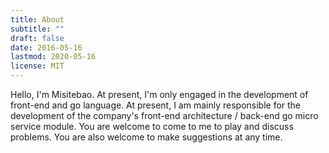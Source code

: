 ```yaml
---
title: About
subtitle: ""
draft: false
date: 2016-05-16
lastmod: 2020-05-16
license: MIT
---
```


Hello, I'm Misitebao. At present, I'm only engaged in the development of
front-end and go language. At present, I am mainly responsible for the
development of the company's front-end architecture / back-end go micro service
module. You are welcome to come to me to play and discuss problems. You are also
welcome to make suggestions at any time.
